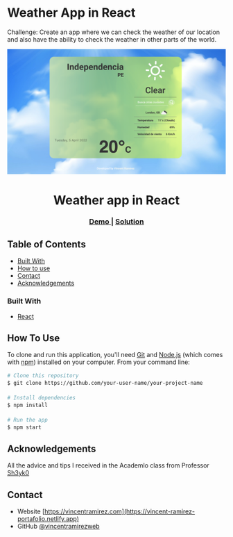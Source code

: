 # Weather App in React

Challenge: Create an app where we can check the weather of our location and also have the ability to check the weather in other parts of the world.

![image](./src/images/Front.jpg)



<h1 align="center">Weather app in React</h1>

<div align="center">
  <h3>
    <a href="https://weather-app-temp-sun.netlify.app" >
      Demo
    </a>
    <span> | </span>
    <a href="https://github.com/vincentramirezweb/weather-app.git">
      Solution
    </a>
  </h3>
</div>

<!-- TABLE OF CONTENTS -->

## Table of Contents

-   [Built With](#built-with)
-   [How to use](#how-to-use)
-   [Contact](#contact)
-   [Acknowledgements](#acknowledgements)

<!-- Built With -->

### Built With

-   [React](https://reactjs.org/)

## How To Use

<!-- Example: -->

To clone and run this application, you'll need [Git](https://git-scm.com) and [Node.js](https://nodejs.org/en/download/) (which comes with [npm](http://npmjs.com)) installed on your computer. From your command line:

```bash
# Clone this repository
$ git clone https://github.com/your-user-name/your-project-name

# Install dependencies
$ npm install

# Run the app
$ npm start
```

## Acknowledgements

All the advice and tips I received in the Academlo class from Professor [Sh3yk0](https://github.com/SheykoWk)

## Contact

-   Website [https://vincentramirez.com](https://vincent-ramirez-portafolio.netlify.app)
-   GitHub [@vincentramirezweb](https://github.com/vincentramirezweb)

